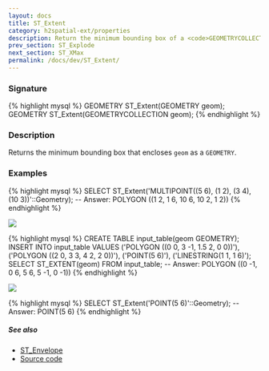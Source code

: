 ```yaml
---
layout: docs
title: ST_Extent
category: h2spatial-ext/properties
description: Return the minimum bounding box of a <code>GEOMETRYCOLLECTION</code>
prev_section: ST_Explode
next_section: ST_XMax
permalink: /docs/dev/ST_Extent/
---
```

 
### Signature

{% highlight mysql %}
GEOMETRY ST_Extent(GEOMETRY geom);
GEOMETRY ST_Extent(GEOMETRYCOLLECTION geom);
{% endhighlight %}

### Description

Returns the minimum bounding box that encloses `geom` as a `GEOMETRY`.

### Examples

{% highlight mysql %}
SELECT ST_Extent('MULTIPOINT((5 6), (1 2), (3 4), (10 3))'::Geometry);
-- Answer: POLYGON ((1 2, 1 6, 10 6, 10 2, 1 2))
{% endhighlight %}

<img class="displayed" src="../ST_Extent1.png"/>

{% highlight mysql %}
CREATE TABLE input_table(geom GEOMETRY);
INSERT INTO input_table VALUES 
     ('POLYGON ((0 0, 3 -1, 1.5 2, 0 0))'), 
     ('POLYGON ((2 0, 3 3, 4 2, 2 0))'), 
     ('POINT(5 6)'), 
     ('LINESTRING(1 1, 1 6)');
SELECT ST_EXTENT(geom) FROM input_table;
-- Answer: POLYGON ((0 -1, 0 6, 5 6, 5 -1, 0 -1))
{% endhighlight %}

<img class="displayed" src="../ST_Extent2.png"/>

{% highlight mysql %}
SELECT ST_Extent('POINT(5 6)'::Geometry);
-- Answer: POINT(5 6)
{% endhighlight %}

##### See also
* <a href="http://www.h2gis.org/docs/dev/ST_Envelope/" target="_blank">ST_Envelope</a>
* <a href="https://github.com/irstv/H2GIS/blob/master/h2spatial-ext/src/main/java/org/h2gis/h2spatialext/function/spatial/properties/ST_Extent.java" target="_blank">Source code</a>
